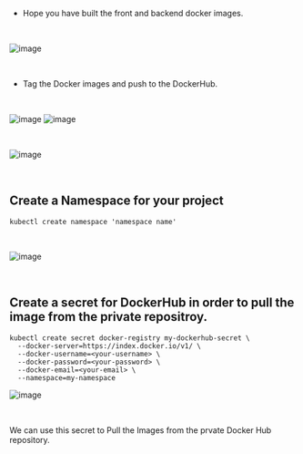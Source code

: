 

- Hope you have built the front and backend docker images.

<br>

![image](https://github.com/user-attachments/assets/c9881534-affd-45a2-b31e-28a0f6955f9d)

<br>

- Tag the Docker images and push to the DockerHub.

<br>

![image](https://github.com/user-attachments/assets/791f2c65-a38e-46cb-9b3d-aea060a3c0e1)
![image](https://github.com/user-attachments/assets/903e7c1d-eab2-4d1c-9ddd-f6cea167eba4)

<br>

![image](https://github.com/user-attachments/assets/9a818b2b-86d7-44ef-9c66-62bbd1f9517a)

<br>

## Create a Namespace for your project
```
kubectl create namespace 'namespace name'
```

<br>

![image](https://github.com/user-attachments/assets/0e37d31b-a57b-4b06-a38a-45fb67cfeede)

<br>

## Create a secret for DockerHub in order to pull the image from the private repositroy.
```
kubectl create secret docker-registry my-dockerhub-secret \
  --docker-server=https://index.docker.io/v1/ \
  --docker-username=<your-username> \
  --docker-password=<your-password> \
  --docker-email=<your-email> \
  --namespace=my-namespace

```

![image](https://github.com/user-attachments/assets/d868ab8b-f23a-491d-bf04-9645ff4d1576)

<br>

We can use this secret to Pull the Images from the prvate Docker Hub repository.



